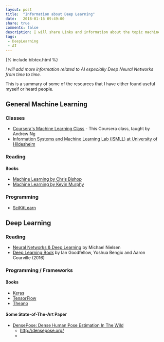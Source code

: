 ```yaml
---
layout: post
title:  "Information about Deep Learning"
date:   2018-01-16 09:49:00
share: true
comments: false
description: I will share Links and information about the topic machine learning.
tags:
 - DeepLearning
 - AI
---
```


{% include bibtex.html %}

*I will add more information related to AI especially Deep Neural Networks from time to time.*


This is a summary of some of the resources that I have either found useful myself or heard people.

## General Machine Learning

### Classes

* [Coursera's Machine Learning Class](https://www.coursera.org/learn/machine-learning "Coursera's Machine Learning Class") - This Coursera class, taught by Andrew Ng
* [Information Systems and Machine Learning Lab (ISMLL) at University of Hildesheim](https://www.ismll.uni-hildesheim.de/lehre/ml2-17s/script/index_en.html "Information Systems and Machine Learning Lab (ISMLL) at University of Hildesheim")

### Reading

#### Books

* [Machine Learning by Chris Bishop](http://www.springer.com/gb/book/9780387310732)
* [Machine Learning by Kevin Murphy](https://mitpress.mit.edu/books/machine-learning-0)

### Programming

* [SciKitLearn](http://scikit-learn.org/stable/ "SciKitLearn")

## Deep Learning

### Reading

* [Neural Networks & Deep Learning](http://neuralnetworksanddeeplearning.com/ "Neural Networks & Deep Learning") by Michael Nielsen
* [Deep Learning Book](http://www.deeplearningbook.org/ "Deep Learning Book") by Ian Goodfellow, Yoshua Bengio and Aaron Courville (2016)

### Programming / Frameworks

#### Books

* [Keras](https://keras.io/ "Keras")
* [TensorFlow](https://www.tensorflow.org/ "TensorFlow")
* [Theano](http://www.deeplearning.net/software/theano/ "Theano")

#### Some State-of-The-Art Paper
<textarea id="bibtex_input" style="display:none;">
@book{Guler2018DensePose,
  title={DensePose: Dense Human Pose Estimation In The Wild},
  author={Riza Alp Güler, Natalia Neverova, Iasonas Kokkinos},
  journal={arXiv},
  year={2018},
  url={"\url{https://arxiv.org/abs/1802.00434}"},
  howpublished={\url{https://arxiv.org/abs/1802.00434}}
}
</textarea>


* [DensePose: Dense Human Pose Estimation In The Wild](https://arxiv.org/abs/1802.00434)
  * http://densepose.org/
  * <div id="bibtex_display"></div>
  
<div id="bibtex_display" bibtexkeys="Guler2018DensePose"></div>
